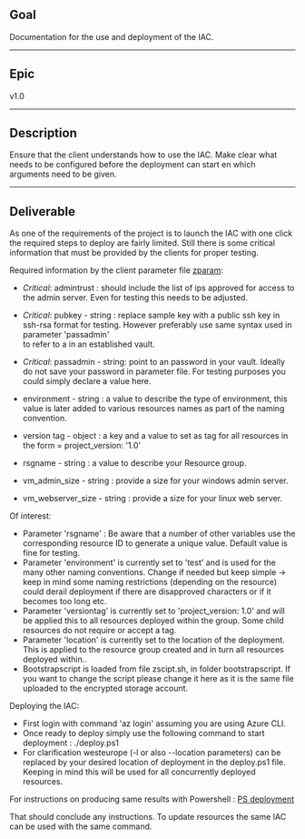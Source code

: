 ## Goal
Documentation for the use and deployment of the IAC.

---
## Epic
v1.0

---
## Description
Ensure that the client understands how to use the IAC. Make clear what needs to be configured before the deployment can start en which arguments need to be given.


---
## Deliverable

As one of the requirements of the project is to launch the IAC with one click the required steps to deploy are fairly limited. Still there is some critical information
that must be provided by the clients for proper testing.

Required information by the client parameter file [zparam](../../zparam.json):
-   *Critical*: admintrust : should include the list of ips approved for access to the admin server. Even for testing this needs to be adjusted.
-   *Critical*: pubkey - string : replace sample key with a public ssh key in ssh-rsa format for testing. However preferably use same syntax used in parameter 'passadmin'  
    to refer to a  in an established vault.
-   *Critical*: passadmin - string: point to an password in your vault. Ideally do not save your password in parameter file. For testing purposes you could simply declare a value here.  


-   environment - string : a value to describe the type of environment, this value is later added to various resources names as part of the naming convention.
-   version tag - object : a key and a value to set as tag for all resources in the form = project_version: '1.0'
-   rsgname - string : a value to describe your Resource group.
-   vm_admin_size - string : provide a size for your windows admin server.
-   vm_webserver_size - string : provide a size for your linux web server.



Of interest:  
-   Parameter 'rsgname' : Be aware that a number of other variables use the corresponding resource ID to generate a unique value. Default value is fine for testing.
-   Parameter 'environment' is currently set to 'test' and is used for the many other naming conventions. Change if needed but keep simple -> keep in 
    mind some naming restrictions (depending on the resource) could derail deployment if there are disapproved characters or if it becomes too long etc.
-   Parameter 'versiontag' is currently set to 'project_version: 1.0' and will be applied this to all resources deployed within the group. Some child   
    resources do not require or accept a tag.
-   Parameter 'location' is currently set to the location of the deployment. This is applied to the resource group created and in turn all resources deployed within..
-   Bootstrapscript is loaded from file zscipt.sh, in folder bootstrapscript. If you want to change the script please change it here as it is the same file
    uploaded to the encrypted storage account.  

Deploying the IAC:
-   First login with command 'az login' assuming you are using Azure CLI.
-   Once ready to deploy simply use the following command to start deployment : ./deploy.ps1
-   For clarification westeurope (-l or also --location parameters) can be replaced by your desired location of deployment in the deploy.ps1 file. 
    Keeping in mind this will be used for all concurrently deployed resources.

For instructions on producing same results with Powershell : [PS deployment](https://docs.microsoft.com/en-us/azure/azure-resource-manager/bicep/deploy-powershell)

That should conclude any instructions. To update resources the same IAC can be used with the same command.
